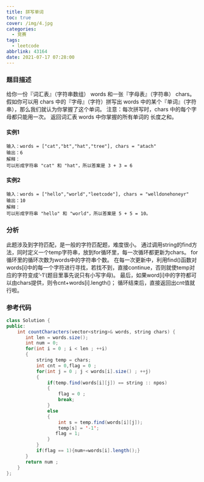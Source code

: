 ```yaml
---
title: 拼写单词
toc: true
cover: /img/4.jpg
categories:
  - 竞赛
tags:
  - leetcode
abbrlink: 43164
date: 2021-07-17 07:28:00
---
```


### 题目描述

给你一份『词汇表』（字符串数组） words 和一张『字母表』（字符串） chars。<!-- more -->
假如你可以用 chars 中的『字母』（字符）拼写出 words 中的某个『单词』（字符串），那么我们就认为你掌握了这个单词。
注意：每次拼写时，chars 中的每个字母都只能用一次。
返回词汇表 words 中你掌握的所有单词的 长度之和。

#### 实例1

```
输入：words = ["cat","bt","hat","tree"], chars = "atach"
输出：6
解释： 
可以形成字符串 "cat" 和 "hat"，所以答案是 3 + 3 = 6
```

#### 实例2

```
输入：words = ["hello","world","leetcode"], chars = "welldonehoneyr"
输出：10
解释：
可以形成字符串 "hello" 和 "world"，所以答案是 5 + 5 = 10。
```

### 分析

此题涉及到字符匹配，是一般的字符匹配题，难度很小。
通过调用string的find方法，同时定义一个temp字符串，放到for循环里，每一次循环都更新为chars。
for循环里的循环次数为words中的字符串个数。
在每一次更新中，利用find()函数对words[i]中的每一个字符进行寻找，若找不到，直接continue，否则就使temp对应的字符变成’-1’(题目里事先说只有小写字母)。
最后，如果word[i]中的字符都可以由chars提供，则令cnt+words[i].length()；
循环结束后，直接返回出cnt值就行啦。

### 参考代码

```java
class Solution {
public:
    int countCharacters(vector<string>& words, string chars) {
       int len = words.size();
       int num = 0;
       for(int i = 0 ; i < len ; ++i)
       {
           string temp = chars;
           int cnt = 0,flag = 0 ;
           for(int j = 0 ; j < words[i].size() ; ++j)
           {
               if(temp.find(words[i][j]) == string :: npos)
               {
                   flag = 0 ;
                   break;
               }
               else
               {
                   int s = temp.find(words[i][j]);
                   temp[s] = '-1';
                  flag = 1;
               }
           }
           if(flag == 1){num+=words[i].length();}
       }
       return num ;
    }
};
```
